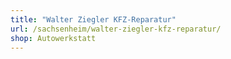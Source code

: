 ```yaml
---
title: "Walter Ziegler KFZ-Reparatur"
url: /sachsenheim/walter-ziegler-kfz-reparatur/
shop: Autowerkstatt
---
```

